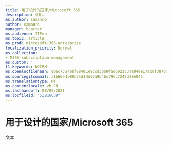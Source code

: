 ```yaml
---
title: 用于设计的国家/Microsoft 365
description: 说明。
ms.author: samanro
author: samanro
manager: bcarter
ms.audience: ITPro
ms.topic: article
ms.prod: microsoft-365-enterprise
localization_priority: Normal
ms.collection:
- M365-subscription-management
ms.custom: ''
f1.keywords: NOCSH
ms.openlocfilehash: 9bac7524bbf88481e9ccd3b60fad6021c3aa049e17ab8f387bd89143fc883390
ms.sourcegitcommit: a1b66e1e80c25d14d67a9b46c79ec7245d88e045
ms.translationtype: MT
ms.contentlocale: zh-CN
ms.lasthandoff: 08/05/2021
ms.locfileid: "53816639"
---
```

# <a name="multi-national-design-principles-for-microsoft-365"></a>用于设计的国家/Microsoft 365

文本
